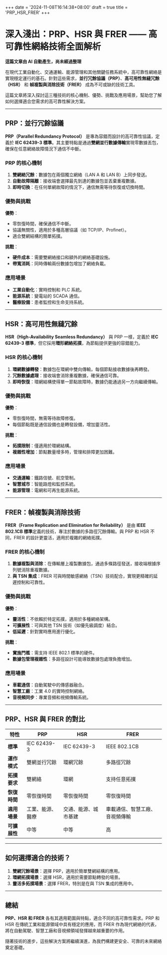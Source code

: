 +++
date = '2024-11-08T16:14:38+08:00'
draft = true
title = 'PRP_HSR_FRER'
+++

# 深入淺出：PRP、HSR 與 FRER —— 高可靠性網絡技術全面解析

**這篇文章由 AI 自動產生，尚未經過整理**

在現代工業自動化、交通運輸、能源管理和其他關鍵任務系統中，高可靠性網絡是實現穩定運行的基石。針對這些需求，**並行冗餘協議（PRP）**、**高可用性無縫冗餘（HSR）** 和 **幀複製與消除技術（FRER）** 成為不可或缺的技術工具。

這篇文章將深入探討這三種技術的核心機制、優勢、挑戰及應用場景，幫助您了解如何選擇適合您需求的高可靠性解決方案。

---

## PRP：並行冗餘協議

**PRP（Parallel Redundancy Protocol）** 是專為容錯而設計的高可靠性協議，定義於 **IEC 62439-3 標準**。其主要特點是通過**雙網並行數據傳輸**實現零數據丟包，確保在任意網絡故障情況下通信不中斷。

### PRP 的核心機制

1. **雙網絡冗餘**：數據包在兩個獨立網絡（LAN A 和 LAN B）上同步發送。
2. **自動故障隔離**：接收端會選擇最先到達的數據包並丟棄重複數據。
3. **即時切換**：在任何單網故障的情況下，通信無需等待恢復或切換時間。

### 優勢與挑戰

**優勢**：

- 零恢復時間，確保通信不中斷。
- 協議無關性，適用於多種高層協議（如 TCP/IP、Profinet）。
- 適合雙網結構的簡單拓撲。

**挑戰**：

- **硬件成本**：需要雙網絡接口和額外的網絡基礎設施。
- **帶寬消耗**：同時傳輸兩份數據包增加了網絡負載。

### 應用場景

- **工業自動化**：實時控制和 PLC 系統。
- **能源系統**：變電站的 SCADA 通信。
- **醫療設備**：患者監控和生命支持系統。

---

## HSR：高可用性無縫冗餘

**HSR（High-Availability Seamless Redundancy）** 與 PRP 一樣，定義於 **IEC 62439-3 標準**，但它採用**環形網絡拓撲**，為節點提供更強的容錯能力。

### HSR 的核心機制

1. **環網數據轉發**：數據包在環網中雙向傳輸，每個節點接收數據後再轉發。
2. **冗餘數據處理**：接收端會消除重複數據，確保通信可靠。
3. **即時恢復**：環網結構使得單一節點故障時，數據仍能通過另一方向繼續傳輸。

### 優勢與挑戰

**優勢**：

- 零恢復時間，無需等待故障修復。
- 每個節點既是通信設備也是轉發設備，增加靈活性。

**挑戰**：

- **拓撲限制**：僅適用於環網結構。
- **複雜性增加**：節點數量增多時，管理和排障更加困難。

### 應用場景

- **交通運輸**：鐵路信號、航空管制。
- **智慧城市**：智能路燈和監控系統。
- **能源管理**：電網和可再生能源系統。

---

## FRER：幀複製與消除技術

**FRER（Frame Replication and Elimination for Reliability）** 是由 **IEEE 802.1CB 標準**定義的技術，專注於數據的多路徑冗餘傳輸。與 PRP 和 HSR 不同，FRER 的設計更靈活，適用於複雜的網絡拓撲。

### FRER 的核心機制

1. **數據複製與消除**：在傳輸層上複製數據包，通過多條路徑發送，接收端根據序列號消除重複數據。
2. **與 TSN 集成**：FRER 可與時間敏感網絡（TSN）技術配合，實現更精確的延遲控制和可靠性。

### 優勢與挑戰

**優勢**：

- **靈活性**：不依賴於特定拓撲，適用於多種網絡架構。
- **可擴展性**：可與其他 TSN 技術（如優先級調度）結合。
- **低延遲**：針對實時應用進行優化。

**挑戰**：

- **實施門檻**：需支持 IEEE 802.1 標準的硬件。
- **數據包管理複雜性**：多路徑設計可能導致數據包處理負擔增加。

### 應用場景

- **車載通信**：自動駕駛中的傳感器融合。
- **智慧工廠**：工業 4.0 的實時控制網絡。
- **音視頻同步**：專業音頻和視頻傳輸系統。

---

## PRP、HSR 與 FRER 的對比

| 特性         | **PRP**          | **HSR**              | **FRER**                       |
| ------------ | ---------------- | -------------------- | ------------------------------ |
| **標準**     | IEC 62439-3      | IEC 62439-3          | IEEE 802.1CB                   |
| **運作模式** | 雙網並行冗餘     | 環網冗餘             | 多路徑冗餘                     |
| **拓撲要求** | 雙網絡           | 環網                 | 支持任意拓撲                   |
| **恢復時間** | 零恢復時間       | 零恢復時間           | 零恢復時間                     |
| **適用場景** | 工業、能源、醫療 | 交通、能源、城市基建 | 車載通信、智慧工廠、音視頻傳輸 |
| **可擴展性** | 中等             | 中等                 | 高                             |

---

## 如何選擇適合的技術？

1. **雙網冗餘場景**：選擇 PRP，適用於簡單雙網結構的應用。
2. **環網拓撲場景**：選擇 HSR，適用於需要節點轉發的場景。
3. **靈活多拓撲場景**：選擇 FRER，特別是在與 TSN 集成的應用中。

---

## 總結

**PRP、HSR 和 FRER** 各有其適用範圍與特點，適合不同的高可靠性需求。PRP 和 HSR 在傳統工業和能源領域中具有穩定的應用，而 FRER 作為現代網絡的代表，將在自動駕駛、智慧工廠和音視頻領域發揮越來越重要的作用。

隨著技術的進步，這些解決方案將繼續演進，為我們構建更安全、可靠的未來網絡奠定基礎。
